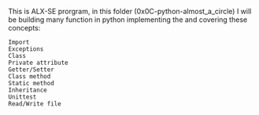 This is ALX-SE prorgram, in this folder (0x0C-python-almost_a_circle) I will be building many function in python implementing the and covering these concepts:

    Import
    Exceptions
    Class
    Private attribute
    Getter/Setter
    Class method
    Static method
    Inheritance
    Unittest
    Read/Write file

